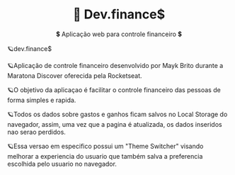 <h1 align="center">
    <a>🔗 Dev.finance$</a>
</h1>
<p align="center">💲 Aplicação web para controle financeiro 💲</p>

🪐dev.finance$


🪐Aplicação de controle financeiro desenvolvido por Mayk Brito durante a Maratona Discover oferecida pela Rocketseat.

🪐O objetivo da aplicaçao é facilitar o controle financeiro das pessoas de forma simples e rapida.

🪐Todos os dados sobre gastos e ganhos ficam salvos no Local Storage do navegador, assim, uma vez que a pagina é atualizada, os dados inseridos nao serao perdidos.

🪐Essa versao em especifico possui um "Theme Switcher" visando melhorar a experiencia do usuario que também salva a preferencia escolhida pelo usuario no navegador.



